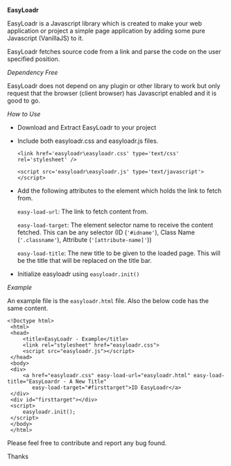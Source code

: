 **EasyLoadr**

EasyLoadr is a Javascript library which is created to make your web application or project a simple page application by adding some pure Javascript (VanillaJS) to it.

EasyLoadr fetches source code from a link and parse the code on the user specified position.

_Dependency Free_

EasyLoadr does not depend on any plugin or other library to work but only request that the browser (client browser) has Javascript enabled and it is good to go.

_How to Use_

- Download and Extract EasyLoadr to your project
- Include both easyloadr.css and easyloadr.js files.
    
    `<link href='easyloadr\easyloadr.css' type='text/css' rel='stylesheet' />`
    
    `<script src='easyloadr\easyloadr.js' type='text/javascript'></script>`

- Add the following attributes to the element which holds the link to fetch from. 

    `easy-load-url`: The link to fetch content from.
    
    `easy-load-target`: The element selector name to receive the content fetched. This can be any selector (ID (`'#idname'`), Class Name (`'.classname'`), Attribute (`'[attribute-name]'`))
    
    `easy-load-title`: The new title to be given to the loaded page. This will be the title that will be replaced on the title bar.

- Initialize easyloadr using `easyloadr.init()`

_Example_

An example file is the `easyloadr.html` file. Also the below code has the same content.

    <!Doctype html>
     <html>
     <head>
         <title>EasyLoadr - Example</title>
         <link rel="stylesheet" href="easyloadr.css">
         <script src="easyloadr.js"></script>
     </head>
     <body>
     <div>
         <a href="easyloadr.css" easy-load-url="easyloadr.html" easy-load-title="EasyLoardr - A New Title"
            easy-load-target="#firsttarget">ID EasyLoadr</a>
     </div>
     <div id="firsttarget"></div>
     <script>
         easyloadr.init();
     </script>
     </body>
     </html>
     
Please feel free to contribute and report any bug found.

Thanks